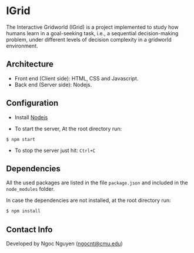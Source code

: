# IGrid

The Interactive Gridworld (IGrid) is a project implemented to study how humans learn in a goal-seeking task, i.e., a sequential decision-making problem, under different levels of decision complexity in a gridworld environment.

## Architecture

+ Front end (Client side): HTML, CSS and Javascript.
+ Back end (Server side): Nodejs.


## Configuration

+ Install [Nodejs](https://nodejs.org/en/download/)

+ To start the server, At the root directory run:

```
$ npm start
``` 

+ To stop the server just hit: `Ctrl+C`

## Dependencies

All the used packages are listed in the file `package.json` and included in the `node_modules` folder.

In case the dependencies are not installed, at the root directory run:
```bash
$ npm install
```

## Contact Info
Developed by Ngoc Nguyen (ngocnt@cmu.edu)
